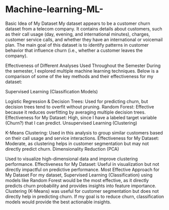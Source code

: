 # Machine-learning-ML-
Basic Idea of My Dataset
My dataset appears to be a customer churn dataset from a telecom company. It contains details about customers, such as their call usage (day, evening, and international minutes), charges, customer service calls, and whether they have an international or voicemail plan. The main goal of this dataset is to identify patterns in customer behavior that influence churn (i.e., whether a customer leaves the company).

Effectiveness of Different Analyses Used Throughout the Semester
During the semester, I explored multiple machine learning techniques. Below is a comparison of some of the key methods and their effectiveness for my dataset:

Supervised Learning (Classification Models)

Logistic Regression & Decision Trees: Used for predicting churn, but decision trees tend to overfit without pruning.
Random Forest: Effective because it reduces overfitting by averaging multiple decision trees.
Effectiveness for My Dataset: High, since I have a labeled target variable (Churn?) that I can predict.
Unsupervised Learning (Clustering)

K-Means Clustering: Used in this analysis to group similar customers based on their call usage and service interactions.
Effectiveness for My Dataset: Moderate, as clustering helps in customer segmentation but may not directly predict churn.
Dimensionality Reduction (PCA)

Used to visualize high-dimensional data and improve clustering performance.
Effectiveness for My Dataset: Useful in visualization but not directly impactful on predictive performance.
Most Effective Approach for My Dataset
For my dataset, Supervised Learning (Classification) using models like Random Forest would be the most effective, as it directly predicts churn probability and provides insights into feature importance. Clustering (K-Means) was useful for customer segmentation but does not directly help in predicting churn. If my goal is to reduce churn, classification models would provide the best actionable insights.
